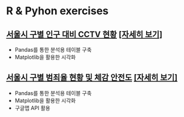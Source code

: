 # R & Pyhon exercises
## [서울시 구별 인구 대비 CCTV 현황](https://github.com/lee-kyubong/daily/blob/master/Python/Surveillance-Cameras-in-Seoul/surveilance-cameras-in-seoul.ipynb) [[자세히 보기]](https://github.com/lee-kyubong/daily/blob/master/Python/Surveillance-Cameras-in-Seoul/surveilance-cameras-in-seoul.ipynb)
- Pandas를 통한 분석용 테이블 구축
- Matplotlib을 활용한 시각화

## [서울시 구별 범죄율 현황 및 체감 안전도](https://github.com/lee-kyubong/daily/blob/master/Python/Crime-rate-in-Seoul/crime-rate-in-seoul.ipynb) [[자세히 보기]](https://github.com/lee-kyubong/daily/blob/master/Python/Crime-rate-in-Seoul/crime-rate-in-seoul.ipynb)
- Pandas를 통한 분석용 테이블 구축
- Matplotlib을 활용한 시각화
- 구글맵 API 활용
